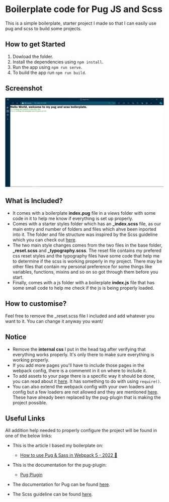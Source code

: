 <!-- @format -->

# Boilerplate code for Pug JS and Scss

This is a simple boilerplate, starter project I made so that I can easily use pug and scss to build some projects.

## How to get Started

1. Dowload the folder.
2. Install the dependencies using `npm install`.
3. Run the app using `npm run serve`.
4. To build the app run `npm run build`.

## Screenshot

![](./screenshot.png)

## What is Included?

- It comes with a boilerplate **index.pug** file in a views folder with some code in it to help me know if everything is set up properly.
- Comes with a starter styles folder which has an **\_index.scss** file, as our main entry and number of folders and files which ahve been inported into it. The folder and file structure was inspired by the Scss guideline which you can check out [here](https://sass-guidelin.es/).
- The two main style changes comes from the two files in the base folder, **\_reset.scss** and **\_typography.scss**. The reset file contains my prefered css reset styles and the typography files have some code that help me to determine if the scss is working properly in my project. There may be other files that contain my personal preference for some things like variables, functions, mixins and so on so got through them before you start.
- Finally, comes with a js folder with a boilerplate **index.js** file that has some small code to help me check if the js is being properly loaded.

## How to customise?

Feel free to remove the \_reset.scss file I included and add whatever you want to it. You can change it anyway you want/

## Notice

- Remove the **internal css** I put in the head tag after verifying that everything works properly. It's only there to make sure everything is working properly.
- If you add more pages you'll have to include those pages in the webpack config, there is a commennt in it on where to include it.
- To add assets to your page there is a specific way it should be done, you can read about it [here](https://github.com/webdiscus/pug-plugin). It has something to do with using `require()`.
- You can also extend the webpack config with your own loaders and config but a few loaders are not allowed and they are mentioned [here](https://github.com/webdiscus/pug-plugin). These have already been replaced by the pug-plugin that is making the project possible.

## Useful Links

All addition help needed to properly configure the project will be found in one of the below links:

- This is the article I based my boilerplate on:

  - [How to use Pug & Sass in Webpack 5 - 2022 🐶](https://dev.to/thiagoow/how-to-use-pug-sass-in-webpack-5-2022-5cpk)

- This is the documentation for the pug-plugin:

  - [Pug Plugin](https://github.com/webdiscus/pug-plugin)

- The documentation for Pug can be found [here](https://pugjs.org/api/getting-started.html).

- The Scss guideline can be found [here](https://sass-guidelin.es/).
